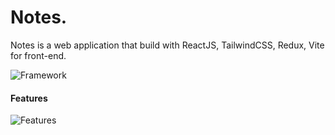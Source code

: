# Notes.

Notes is a web application that build with ReactJS, TailwindCSS, Redux, Vite for front-end. 

![Framework](https://user-images.githubusercontent.com/77260252/229301732-dc5aae98-1a92-4b2a-9db4-86e22df6a862.png)


#### Features

![Features](https://user-images.githubusercontent.com/77260252/229303385-9438785c-0fa5-4436-bdcf-3862662133f6.png)
